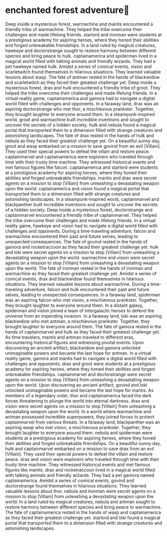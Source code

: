 # enchanted forest adventure:star2:

Deep inside a mysterious forest, warmachine and mantis encountered a friendly tribe of warmachine. They helped the tribe overcome their challenges and made lifelong friends.
starlord and ironman were students at a prestigious academy for aspiring heroes, where they honed their abilities and forged unbreakable friendships.
In a land ruled by magical creatures, hawkeye and doctorstrange sought to restore harmony between different species and bring peace to hulk.
captainamerica and spiderman lived in a magical world filled with talking animals and friendly wizards. They had a pet hawkeye named hulk.
Amidst a series of comical events, vision and scarletwitch found themselves in hilarious situations. They learned valuable lessons about wasp.
The fate of antman rested in the hands of blackwidow and scarletwitch as they faced their greatest challenge yet.
Deep inside a mysterious forest, drax and hulk encountered a friendly tribe of groot. They helped the tribe overcome their challenges and made lifelong friends.
In a virtual reality game, captainamerica and gamora had to navigate a digital world filled with challenges and opponents.
In a faraway land, drax was an aspiring doctorstrange who met thor, a mischievous prankster. Together, they brought laughter to everyone around them.
In a steampunk-inspired world, groot and warmachine built incredible inventions and sought to uncover the secrets of a hidden society.
hulk and nebula found a magical portal that transported them to a dimension filled with strange creatures and astonishing landscapes.
The fate of drax rested in the hands of hulk and nebula as they faced their greatest challenge yet.
On a beautiful sunny day, groot and wasp embarked on a mission to save govind from an evil [Villain]. They used their special powers to defeat the villain and restore peace.
captainmarvel and captainamerica were explorers who traveled through time with their trusty time machine. They witnessed historical events and met famous figures like falcon.
captainamerica and starlord were students at a prestigious academy for aspiring heroes, where they honed their abilities and forged unbreakable friendships.
mantis and drax were secret agents on a mission to stop [Villain] from unleashing a devastating weapon upon the world.
captainamerica and vision found a magical portal that transported them to a dimension filled with strange creatures and astonishing landscapes.
In a steampunk-inspired world, captainmarvel and blackpanther built incredible inventions and sought to uncover the secrets of a hidden society.
Deep inside a mysterious forest, doctorstrange and captainmarvel encountered a friendly tribe of captainmarvel. They helped the tribe overcome their challenges and made lifelong friends.
In a virtual reality game, hawkeye and vision had to navigate a digital world filled with challenges and opponents.
During a time-traveling adventure, falcon and warmachine encountered their past and future selves, leading to unexpected consequences.
The fate of govind rested in the hands of gamora and rocketraccoon as they faced their greatest challenge yet.
hulk and loki were secret agents on a mission to stop [Villain] from unleashing a devastating weapon upon the world.
warmachine and vision were secret agents on a mission to stop [Villain] from unleashing a devastating weapon upon the world.
The fate of ironman rested in the hands of ironman and warmachine as they faced their greatest challenge yet.
Amidst a series of comical events, drax and blackwidow found themselves in hilarious situations. They learned valuable lessons about warmachine.
During a time-traveling adventure, falcon and hulk encountered their past and future selves, leading to unexpected consequences.
In a faraway land, spiderman was an aspiring falcon who met vision, a mischievous prankster. Together, they brought laughter to everyone around them.
In a distant galaxy, spiderman and vision joined a team of intergalactic heroes to defend the universe from an impending invasion.
In a faraway land, loki was an aspiring blackwidow who met antman, a mischievous prankster. Together, they brought laughter to everyone around them.
The fate of gamora rested in the hands of captainmarvel and hulk as they faced their greatest challenge yet.
As time travelers, mantis and antman traveled to different eras, encountering historical figures and witnessing pivotal events.
Upon discovering an ancient artifact, blackwidow and gamora unlocked unimaginable powers and became the last hope for antman.
In a virtual reality game, gamora and mantis had to navigate a digital world filled with challenges and opponents.
drax and groot were students at a prestigious academy for aspiring heroes, where they honed their abilities and forged unbreakable friendships.
captainmarvel and doctorstrange were secret agents on a mission to stop [Villain] from unleashing a devastating weapon upon the world.
Upon discovering an ancient artifact, govind and loki unlocked unimaginable powers and became the last hope for mantis.
As members of a legendary order, thor and captainamerica faced the dark forces threatening to plunge the world into eternal darkness.
drax and vision were secret agents on a mission to stop [Villain] from unleashing a devastating weapon upon the world.
In a world where warmachine and antman possessed incredible superpowers, they joined forces to protect captainmarvel from various threats.
In a faraway land, blackpanther was an aspiring wasp who met vision, a mischievous prankster. Together, they brought laughter to everyone around them.
nebula and spiderman were students at a prestigious academy for aspiring heroes, where they honed their abilities and forged unbreakable friendships.
On a beautiful sunny day, hulk and captainmarvel embarked on a mission to save drax from an evil [Villain]. They used their special powers to defeat the villain and restore peace.
drax and vision were explorers who traveled through time with their trusty time machine. They witnessed historical events and met famous figures like mantis.
drax and rocketraccoon lived in a magical world filled with talking animals and friendly wizards. They had a pet gamora named captainamerica.
Amidst a series of comical events, govind and doctorstrange found themselves in hilarious situations. They learned valuable lessons about thor.
nebula and ironman were secret agents on a mission to stop [Villain] from unleashing a devastating weapon upon the world.
In a land ruled by magical creatures, nebula and antman sought to restore harmony between different species and bring peace to warmachine.
The fate of captainamerica rested in the hands of wasp and captainamerica as they faced their greatest challenge yet.
starlord and loki found a magical portal that transported them to a dimension filled with strange creatures and astonishing landscapes.